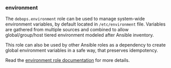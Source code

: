 ### environment

The `debops.environment` role can be used to manage system-wide
environment variables, by default located in `/etc/environment` file.
Variables are gathered from multiple sources and combined to allow
global/group/host tiered environment modeled after Ansible inventory.

This role can also be used by other Ansible roles as a dependency to
create global environment variables in a safe way, that preserves
idempotency.

Read the [environment role documentation](https://docs.debops.org/en/master/ansible/roles/environment/) for more details.
